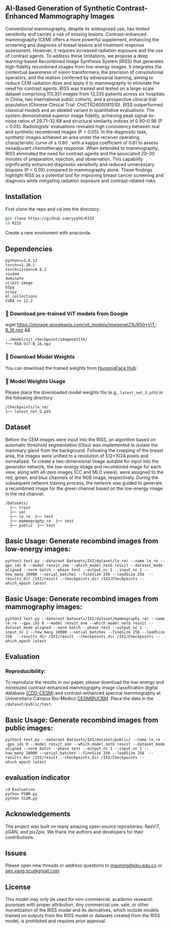 ## AI-Based Generation of Synthetic Contrast-Enhanced Mammography Images

Conventional mammography, despite its widespread use, has limited sensitivity and carries a risk of missing lesions. Contrast-enhanced mammography (CEM) offers a more powerful supplement, enhancing the screening and diagnosis of breast lesions and treatment response assessment. However, it requires increased radiation exposure and the use of contrast agents. To address these limitations, we propose a deep learning-based Recombined Image Synthesis System (RISS) that generates high-fidelity recombined images from low-energy images. It integrates the contextual awareness of vision transformers, the precision of convolutional operators, and the realism conferred by adversarial learning, aiming to reduce CEM radiation dose and apply it to mammography to eliminate the need for contrast agents. RISS was trained and tested on a large-scale dataset comprising 113,351 images from 13,335 patients across six hospitals in China, two international public cohorts, and a prospective clinical trial population (Chinese Clinical Trial: ChiCTR2400091510). RISS outperformed classical models and an ablated variant in quantitative evaluations. The system demonstrated superior image fidelity, achieving peak signal-to-noise ratios of 29.71–32.68 and structural similarity indices of 0.90–0.98 (P < 0.05). Radiologists’ evaluations revealed high consistency between real and synthetic recombined images (P > 0.05). In the diagnostic task, synthetic images achieved an area under the receiver operating characteristic curve of ≥ 0.80 , with a kappa coefficient of 0.81 to assess neoadjuvant chemotherapy response. When extended to mammography, RISS eliminated the need for contrast agents and the associated 20–30 minutes of preparation, injection, and observation. This capability significantly enhanced diagnostic sensitivity and reduced unnecessary biopsies (P < 0.05) compared to mammography alone. These findings highlight RISS as a potential tool for improving breast cancer screening and diagnosis while mitigating radiation exposure and contrast-related risks.


## Installation
First clone the repo and cd into the directory:

```bash
git clone https://github.com/yyyhd/RISS
cd RISS
```
Create a new enviroment with anaconda.

## Dependencies
```
python>=3.6.13
torch>=1.10.1
torchvision>=0.8.2
visdom
dominate
scikit-image
h5py
scipy
ml_collections
CUDA >= 11.2
```
### 🔗 Download pre-trained ViT models from Google

wget https://storage.googleapis.com/vit_models/imagenet21k/R50+ViT-B_16.npz &&
```
../model/vit_checkpoint/imagenet21k/
└── R50-ViT-B_16.npz
```


### 🔗 Download Model Weights

You can download the trained weights from [HuggingFace Hub](https://huggingface.co/baguai/RISS1/resolve/main/latest_net_G.pth):

### 🔧 Model Weights Usage

Please place the downloaded model weights file (e.g., `latest_net_G.pth`) in the following directory:
```
/Checkpoints/le_re/ 
├── latest_net_G.pth
```

## Dataset
Before the CEM images were input into the RISS, an algorithm based on automatic threshold segmentation (Otsu) was implemented to isolate the mammary gland from the background. Following the cropping of the breast area, the images were  unified to a resolution of 512×1024 pixels and normalized. To create a two-dimensional image suitable for input into the generator network, the low-energy image and recombined image for each view, along with all-zero images (CC and MLO views), were assigned to the red, green, and blue channels of the RGB image, respectively. During the subsequent network training process, the network was guided to generate a recombined image for the green channel based on the low-energy image in the red channel.
```
/Datasets/
  ├── train
  ├── val
  ├── le_re  ├── test
  ├── mammography_re  ├── test
  ├── public  ├── test
```

## Basic Usage: Generate recombind images from low-energy images:
```
python3 test.py --dataroot Datasets/IXI/dataset/le_re/ --name le_re --gpu_ids 0 --model resvit_one --which_model_netG resvit --dataset_mode aligned --norm batch --phase test --output_nc 1 --input_nc 1 --how_many 10000 --serial_batches --fineSize 256 --loadSize 256  --results_dir /IXI/result --checkpoints_dir /IXI/Checkpoints --which_epoch latest
```
## Basic Usage: Generate recombind images from mammography images:
```
python3 test.py --dataroot Datasets/IXI/dataset/mammography_re/ --name le_re --gpu_ids 0 --model resvit_one --which_model_netG resvit --dataset_mode aligned --norm batch --phase test --output_nc 1 --input_nc 1 --how_many 10000 --serial_batches --fineSize 256 --loadSize 256  --results_dir /IXI/result --checkpoints_dir /IXI/Checkpoints --which_epoch latest
```
## Evaluation
### Reproducibility:
To reproduce the results in our paper, please download the low-energy and minimized contrast-enhanced mammography image classification digital database [(CDD-CESM)](https://github.com/omar-mohamed/CDD-CESM-Dataset) and contrast-enhanced spectral mammography at Universitario Campus Bio-Medico [CESM@UCBM](http://www.cosbi-lab.it/cesmucbm/). Place the data in the `/dataset/public/test`.

## Basic Usage: Generate recombind images from public images:
```
python3 test.py --dataroot Datasets/IXI/dataset/public/ --name le_re --gpu_ids 0 --model resvit_one --which_model_netG resvit --dataset_mode aligned --norm batch --phase test --output_nc 1 --input_nc 1 --how_many 10000 --serial_batches --fineSize 256 --loadSize 256  --results_dir /IXI/result --checkpoints_dir /IXI/Checkpoints --which_epoch latest
```
## evaluation indicator
```
cd Evaluation
python PSNR.py
python SSIM.py
```
## Acknowledgements
The project was built on many amazing open-source repositories: ResViT,  pGAN, and pix2pix. We thank the authors and developers for their contributions.

## Issues
Please open new threads or address questions to maoning@pku.edu.cn or sen.yang.scu@gmail.com

## License
This model may only be used for non-commercial, academic research purposes with proper attribution. Any commercial use, sale, or other monetization of the RISS model and its derivatives, which include models trained on outputs from the RISS model or datasets created from the RISS model, is prohibited and requires prior approval.

